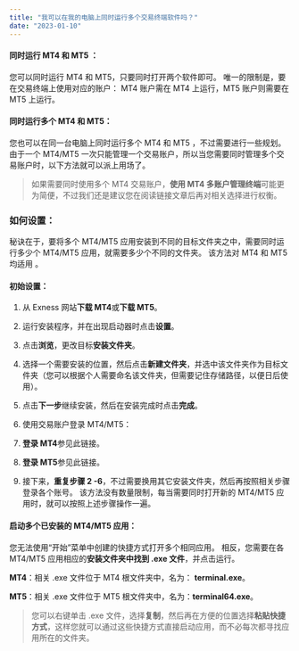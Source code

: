 ```yaml
---
title: "我可以在我的电脑上同时运行多个交易终端软件吗？"
date: "2023-01-10"
---
```


#### 同时运行 MT4 和 MT5 ：

您可以同时运行 MT4 和 MT5，只要同时打开两个软件即可。 唯一的限制是，要在交易终端上使用对应的账户： MT4 账户需在 MT4 上运行，MT5 账户则需要在 MT5 上运行。

#### 同时运行多个 MT4 和 MT5：

您也可以在同一台电脑上同时运行多个 MT4 和 MT5 ，不过需要进行一些规划。 由于一个 MT4/MT5 一次只能管理一个交易账户，所以当您需要同时管理多个交易账户时，以下方法就可以派上用场了。

> 如果需要同时使用多个 MT4 交易账户，**使用 MT4 多账户管理终端**可能更为简便，不过我们还是建议您在阅读链接文章后再对相关选择进行权衡。

### 如何设置：

秘诀在于，要将多个 MT4/MT5 应用安装到不同的目标文件夹之中，需要同时运行多少个 MT4/MT5 应用，就需要多少个不同的文件夹。 该方法对 MT4 和 MT5 均适用 。

#### 初始设置：

1. 从 Exness 网站**下载 MT4**或**下载 MT5**。
2. 运行安装程序，并在出现启动器时点击**设置**。
3. 点击**浏览**，更改目标**安装文件夹**。
4. 选择一个需要安装的位置，然后点击**新建文件夹**，并选中该文件夹作为目标文件夹（您可以根据个人需要命名该文件夹，但需要记住存储路径，以便日后使用）。
5. 点击**下一步**继续安装，然后在安装完成时点击**完成**。
6. 使用交易账户登录 MT4/MT5：

1. **登录 MT4**参见此链接。
2. **登录 MT5**参见此链接。

7. 接下来，**重复步骤 2 -6**，不过需要换用其它安装文件夹，然后再按照相关步骤登录各个账号。 该方法没有数量限制，每当需要同时打开新的 MT4/MT5 应用时，就可以按照上述步骤操作一遍。

#### 启动多个已安装的 MT4/MT5 应用：

您无法使用“开始”菜单中创建的快捷方式打开多个相同应用。 相反，您需要在各 MT4/MT5 应用相应的**安装文件夹中找到 .exe 文件**，并点击运行。

**MT4**：相关 .exe 文件位于 MT4 根文件夹中，名为： **terminal.exe**。

**MT5**：相关 .exe 文件位于 MT5 根文件夹中，名为：**terminal64.exe**。

> 您可以右键单击 .exe 文件，选择**复制**，然后再在方便的位置选择**粘贴快捷方式**，这样您就可以通过这些快捷方式直接启动应用，而不必每次都寻找应用所在的文件夹。
